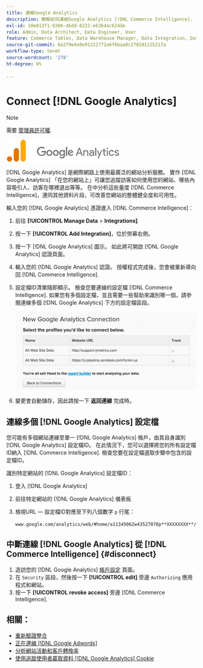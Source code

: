```yaml
---
title: 連線Google Analytics
description: 瞭解如何連結Google Analytics [!DNL Commerce Intelligence].
exl-id: 10e813f1-0306-4bdd-8222-e6364ac624de
role: Admin, Data Architect, Data Engineer, User
feature: Commerce Tables, Data Warehouse Manager, Data Integration, Data Import/Export
source-git-commit: 6e2f9e4a9e91212771e6f6baa8c2f8101125217a
workflow-type: tm+mt
source-wordcount: '278'
ht-degree: 0%

---
```


# Connect [!DNL Google Analytics]

>[!NOTE]
>
>需要 [管理員許可權](../../../administrator/user-management/user-management.md).

![](../../../assets/google-analytics-logo.png)

[!DNL Google Analytics] 是網際網路上使用最廣泛的網站分析服務。 實作 [!DNL Google Analytics] 「在您的網站上」可讓您追蹤訪客如何使用您的網站、哪些內容吸引人、訪客在哪裡退出等等。 在中分析這些量度 [!DNL Commerce Intelligence]，連同其他資料片段，可改善您網站的整體健全度和可用性。

輸入您的 [!DNL Google Analytics] 憑證進入 [!DNL Commerce Intelligence]：

1. 前往 **[!UICONTROL Manage Data** > **Integrations]**.

1. 按一下 **[!UICONTROL Add Integration]**，位於熒幕右側。

1. 按一下 [!DNL Google Analytics] 圖示。 如此將可開啟 [!DNL Google Analytics] 認證頁面。

1. 輸入您的 [!DNL Google Analytics] 認證。 授權程式完成後，您會被重新導向回 [!DNL Commerce Intelligence].

1. 設定檔ID清單隨即顯示。 檢查您要連線的設定檔 [!DNL Commerce Intelligence]. 如果您有多個設定檔，並且需要一些幫助來識別哪一個，請參閱連線多個 [!DNL Google Analytics] 下方的設定檔區段。

   ![](../../../assets/list-profile-id.png)<!--{: width="600px"}-->

1. 變更會自動儲存，因此請按一下 **返回連線** 完成時。

## 連線多個 [!DNL Google Analytics] 設定檔

您可能有多個網站連線至單一 [!DNL Google Analytics] 帳戶，由其自身識別 [!DNL Google Analytics] 設定檔ID。 在此情況下，您可以選擇將您的所有設定檔ID納入 [!DNL Commerce Intelligence]. 檢查您要在設定檔選取步驟中包含的設定檔ID。

識別特定網站的 [!DNL Google Analytics] 設定檔ID：

1. 登入 [!DNL Google Analytics]
1. 前往特定網站的 [!DNL Google Analytics] 儀表板
1. 檢視URL — 設定檔ID對應至下列八個數字 `p` 行尾：

   `www.google.com/analytics/web/#home/a11345062w43527078p**XXXXXXXX**/`

## 中斷連線 [!DNL Google Analytics] 從 [!DNL Commerce Intelligence] {#disconnect}

1. 造訪您的 [!DNL Google Analytics] [帳戶設定](https://accounts.google.com/) 頁面。
1. 在 `Security` 區段，然後按一下 **[!UICONTROL edit]** 旁邊 `Authorizing` 應用程式和網站。
1. 按一下 **[!UICONTROL revoke access]** 旁邊 [!DNL Commerce Intelligence].

## 相關：

* [重新驗證整合](https://experienceleague.adobe.com/docs/commerce-knowledge-base/kb/how-to/mbi-reauthenticating-integrations.html)
* [正在連線 [!DNL Google Adwords]](../integrations/google-adwords.md)
* [分析網站活動和客戶轉換率](../../analysis/web-act-cust-conversion.md)
* [使用追蹤使用者贏取資料 [!DNL Google Analytics] Cookie](../../analysis/google-track-user-acq.md)
